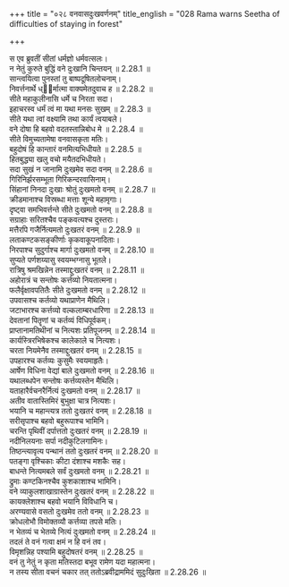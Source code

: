 +++
title = "०२८ वनवासदुःखवर्णनम्"
title_english = "028 Rama warns Seetha of difficulties of staying in forest"

+++


  
स एव ब्रुवतीं सीतां धर्मज्ञो धर्मवत्सलः।  
न नेतुं कुरुते बुद्धिं वने दुःखानि चिन्तयन् ॥ 2.28.1 ॥   
सान्त्वयित्वा पुनस्तां तु बाष्पदूषितलोचनाम्।  
निवर्त्तनार्थे ध्ार्मात्मा वाक्यमेतदुवाच ह ॥ 2.28.2 ॥   
सीते महाकुलीनासि धर्मे च निरता सदा।  
इहाचरस्व धर्मं त्वं मा यथा मनसः सुखम् ॥ 2.28.3 ॥   
सीते यथा त्वां वक्ष्यामि तथा कार्यं त्वयाबले।  
वने दोषा हि बहवो वदतस्तान्निबोध मे ॥ 2.28.4 ॥   
सीते विमुच्यतामेषा वनवासकृता मतिः।  
बहुदोषं हि कान्तारं वनमित्यभिधीयते ॥ 2.28.5 ॥   
हितबुद्ध्या खलु वचो मयैतदभिधीयते।  
सदा सुखं न जानामि दुःखमेव सदा वनम् ॥ 2.28.6 ॥   
गिरिनिर्झरसम्भूता गिरिकन्दरवासिनाम्।  
सिंहानां निनदा दुःखाः श्रोतुं दुःखमतो वनम् ॥ 2.28.7 ॥   
क्रीडमानाश्च विस्रब्धा मत्ताः शून्ये महामृगाः।  
दृष्ट्वा समभिवर्त्तन्ते सीते दुःखमतो वनम् ॥ 2.28.8 ॥   
सग्राहाः सरितश्चैव पङ्कवत्यश्च दुस्तराः।  
मत्तैरपि गजैर्नित्यमतो दुःखतरं वनम् ॥ 2.28.9 ॥   
लताकण्टकसङ्कीर्णाः कृकवाकूपनादिताः।  
निरपाश्च सुदुर्गाश्च मार्गा दुःखमतो वनम् ॥ 2.28.10 ॥   
सुप्यते पर्णशय्यासु स्वयम्भग्नासु भूतले।  
रात्रिषु श्रमखिन्नेन तस्माद्दुःखतरं वनम् ॥ 2.28.11 ॥   
अहोरात्रं च सन्तोषः कर्त्तव्यो नियतात्मना।  
फलैर्वृक्षावपतितैः सीते दुःखमतो वनम् ॥ 2.28.12 ॥   
उपवासश्च कर्तव्यो यथाप्राणेन मैथिलि।  
जटाभारश्च कर्त्तव्यो वल्कलाम्बरधारिणा ॥ 2.28.13 ॥   
देवतानां पितॄणां च कर्तव्यं विधिपूर्वकम्।  
प्राप्तानामतिथीनां च नित्यशः प्रतिपूजनम् ॥ 2.28.14 ॥   
कार्यस्त्रिरभिषेकश्च कालेकाले च नित्यशः।  
चरता नियमेनैव तस्माद्दुःखतरं वनम् ॥ 2.28.15 ॥   
उपहारश्च कर्तव्यः कुसुमैः स्वयमाहृतैः।  
आर्षेण विधिना वेद्यां बाले दुःखमतो वनम् ॥ 2.28.16 ॥   
यथालब्धपेन सन्तोषः कर्त्तव्यस्तेन मैथिलि।  
यताहारैर्वचनरैर्नित्यं दुःखमतो वनम् ॥ 2.28.17 ॥   
अतीव वातास्तिमिरं बुभुक्षा चात्र नित्यशः।  
भयानि च महान्त्यत्र ततो दुःखतरं वनम् ॥ 2.28.18 ॥   
सरीसृपाश्च बहवो बहुरूपाश्च भामिनि।  
चरन्ति पृथिवीं दर्पात्ततो दुःखतरं वनम् ॥ 2.28.19 ॥   
नदीनिलयनाः सर्पा नदीकुटिलगामिनः।  
तिष्ठन्त्यावृत्य पन्थानं ततो दुःखतरं वनम् ॥ 2.28.20 ॥   
पतङ्गा वृश्चिकाः कीटा दंशाश्च मशकैः सह।  
बाधन्ते नित्यमबले सर्वं दुःखमतो वनम् ॥ 2.28.21 ॥   
द्रुमाः कण्टकिनश्चैव कुशकाशाश्च भामिनि।  
वने व्याकुलशाखाग्रास्तेन दुःखतरं वनम् ॥ 2.28.22 ॥   
कायक्लेशाश्च बहवो भयानि विविधानि च।  
अरण्यवासे वसतो दुःखमेव ततो वनम् ॥ 2.28.23 ॥   
क्रोधलोभौ विमोक्तव्यौ कर्त्तव्या तपसे मतिः।  
न भेतव्यं च भेतव्ये नित्यं दुःखमतो वनम् ॥ 2.28.24 ॥   
तदलं ते वनं गत्वा क्षमं न हि वनं तव।  
विमृशन्निह पश्यामि बहुदोषतरं वनम् ॥ 2.28.25 ॥   
वनं तु नेतुं न कृता मतिस्तदा बभूव रामेण यदा महात्मना।  
न तस्य सीता वचनं चकार तत् ततोऽब्रवीद्राममिदं सुदुःखिता ॥ 2.28.26 ॥   
